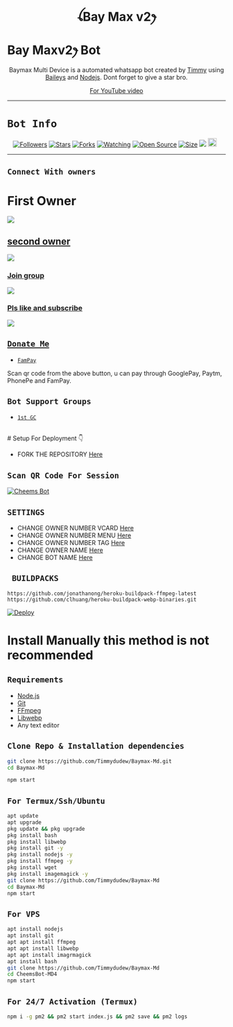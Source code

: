 

<h1 align="center">ꪶBay Max v2ꫂ<br></h1>
<p align="center">
<h1 color="Blue">Bay Maxv2ꫂ Bot</h1>
</p>

<p align="center">
Baymax Multi Device is a automated whatsapp bot created by <a href="https://github.com/Timmydudew" target="_blank">Timmy</a> using <a href="https://github.com/adiwajshing/Baileys" target="_blank">Baileys</a> and <a href="https://github.com/nodejs" target="_blank">Nodejs</a>. Dont forget to give a star bro.
</p>

<p align="center">
<a href="https://youtu.be/WiIqCdiDjFo">For YouTube video</a>
</p>

------

# ```Bot Info```
<p align="center">
<a href="https://github.com/Timmydudew/followers"><img title="Followers" src="https://img.shields.io/github/followers/Timmydudew?color=red&style=flat-square"></a>
<a href="https://github.com/Timmydudew/Baymax-Md/stargazers/"><img title="Stars" src="https://img.shields.io/github/stars/Timmydudew/Baymax-Md?color=blue&style=flat-square"></a>
<a href="https://github.com/Timmydudew/Baymax-Md/network/members"><img title="Forks" src="https://img.shields.io/github/forks/Timmydudew/Baymax-Md?color=red&style=flat-square"></a>
<a href="https://github.com/Timmydudew/Baymax-Md/watchers"><img title="Watching" src="https://img.shields.io/github/watchers/Timmydudew/Baymax-Md?label=Watchers&color=blue&style=flat-square"></a>
<a href="https://github.com/Timmydudew/Baymax-Md"><img title="Open Source" src="https://img.shields.io/badge/Author-Bay max%20Bot%20Inc.-red?v=103"></a>
<a href="https://github.com/Timmydudew/Baymax-Md/"><img title="Size" src="https://img.shields.io/github/repo-size/Timmydudew/Baymax-Md?style=flat-square&color=green"></a>
<a href="https://hits.seeyoufarm.com"><img src="https://hits.seeyoufarm.com/api/count/incr/badge.svg?url=https%3A%2F%2Fgithub.com%2FDGTimmy%2FBaymax-Md&count_bg=%2379C83D&title_bg=%23555555&icon=probot.svg&icon_color=%2300FF6D&title=hits&edge_flat=false"/></a>
<a href="https://github.com/Timmydudew/Baymax-Md/graphs/commit-activity"><img height="20" src="https://img.shields.io/badge/Maintained%3F-yes-green.svg"></a>&nbsp;&nbsp;
</p>
<p align='center'>
    </p>

-------

## ```Connect With owners```
<p align="center">
<h1>First Owner</h1>
<a href="https://wa.me/2348050261876"><img src="https://img.shields.io/badge/Contact Timmy-25D366?style=for-the-badge&logo=whatsapp&logoColor=white" />
<h2>second owner</h2>
<a href="https://wa.me/263780699988"><img src="https://img.shields.io/badge/Contact Mr Juice-25D366?style=for-the-badge&logo=whatsapp&logoColor=white" />
<h3>Join group</h3>
<a href="https://chat.whatsapp.com/C5D6zr2NFQGC1UCAlgFlqY"><img src="https://img.shields.io/badge/Join Official GC-25D366?style=for-the-badge&logo=whatsapp&logoColor=white" />
<br>
<h3 color='red'>
Pls like and subscribe
</h3>
<a href="https://youtube.com/channel/UCimiNZjxAwTdPIZNgOzx0oQ"><img src="https://img.shields.io/badge/subscribe-25D366?style=for-the-badge&logo=" />
<br>
</p>

## ```Donate Me```

- [`FamPay`](https://telegra.ph/file/8737b098fd5702daeb7e0.jpg)

<p align="left">
Scan qr code from the above button, u can pay through GooglePay, Paytm, PhonePe and FamPay.
</p>

## ```Bot Support Groups```

- [`1st GC`](https://chat.whatsapp.com/C5D6zr2NFQGC1UCAlgFlqY)
<br>
# Setup For Deployment 👇

- FORK THE REPOSITORY [Here](https://github.com/Timmydudew/Baymax-Md/fork)

## `Scan QR Code For Session`
[![Cheems Bot](https://repl.it/badge/github/quiec/whatsasena)](https://replit.com/@DGXeon/Cheems-Bot-Multi-Device-Qr-Code-Generator?output%20only=1&lite=1#index.js)

## `SETTINGS`

- CHANGE OWNER NUMBER VCARD [Here](https://github.com/Timmydudew/Baymax-Md/blob/master/settings.js#L58)
- CHANGE OWNER NUMBER MENU [Here](https://github.com/Timmydudew/Baymax-Md/blob/master/settings.js#L65)
- CHANGE OWNER NUMBER TAG [Here](https://github.com/Timmydudew/Baymax-Md/blob/master/settings.js#L66)
- CHANGE OWNER NAME [Here](https://github.com/Timmydudew/Baymax-Md/blob/master/settings.js#L59)
- CHANGE BOT NAME [Here](https://github.com/Timmydudew/Baymax-Md/blob/master/settings.js#L67)

## ` BUILDPACKS`

```
https://github.com/jonathanong/heroku-buildpack-ffmpeg-latest
https://github.com/clhuang/heroku-buildpack-webp-binaries.git
```

[![Deploy](https://www.herokucdn.com/deploy/button.svg)](https://heroku.com/deploy?template=https://github.com/Timmydudew/Baymax-Md/)

# Install Manually this method is not recommended
## `Requirements`
* [Node.js](https://nodejs.org/en/)
* [Git](https://git-scm.com/downloads)
* [FFmpeg](https://github.com/BtbN/FFmpeg-Builds/releases/download/autobuild-2020-12-08-13-03/ffmpeg-n4.3.1-26-gca55240b8c-win64-gpl-4.3.zip)
* [Libwebp](https://developers.google.com/speed/webp/download)
* Any text editor
## `Clone Repo & Installation dependencies`
```bash
git clone https://github.com/Timmydudew/Baymax-Md.git
cd Baymax-Md

npm start
```
## `For Termux/Ssh/Ubuntu`
```bash
apt update
apt upgrade
pkg update && pkg upgrade
pkg install bash
pkg install libwebp
pkg install git -y
pkg install nodejs -y 
pkg install ffmpeg -y 
pkg install wget
pkg install imagemagick -y
git clone https://github.com/Timmydudew/Baymax-Md
cd Baymax-Md
npm start
```
## `For VPS`
```bash
apt install nodejs 
apt install git 
apt apt install ffmpeg 
apt apt install libwebp 
apt apt install imagrmagick
apt install bash
git clone https://github.com/Timmydudew/Baymax-Md
cd CheemsBot-MD4
npm start
```
## `For 24/7 Activation (Termux)`
```bash
npm i -g pm2 && pm2 start index.js && pm2 save && pm2 logs
```
